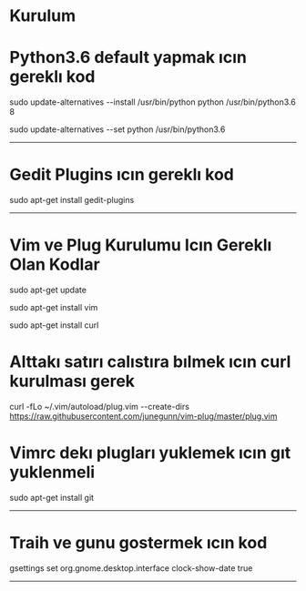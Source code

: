 # Kurulum

# Python3.6 default yapmak ıcın gereklı kod

sudo update-alternatives --install /usr/bin/python python /usr/bin/python3.6 8

sudo update-alternatives  --set python /usr/bin/python3.6

---------------------------------

# Gedit Plugins ıcın gereklı kod 

sudo apt-get install gedit-plugins

----------------------------------------------

# Vim ve Plug Kurulumu Icın Gereklı Olan Kodlar
sudo apt-get update

sudo apt-get install vim

sudo apt-get install curl     
# Alttakı satırı calıstıra bılmek ıcın curl kurulması gerek

curl -fLo ~/.vim/autoload/plug.vim --create-dirs \
    https://raw.githubusercontent.com/junegunn/vim-plug/master/plug.vim

# Vimrc dekı plugları yuklemek ıcın gıt yuklenmeli

sudo apt-get install git

----------------------------

# Traih ve gunu gostermek ıcın kod

gsettings set org.gnome.desktop.interface clock-show-date true

----------------------------

